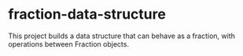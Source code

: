 # fraction-data-structure
This project builds a data structure that can behave as a fraction, with operations between Fraction objects.
